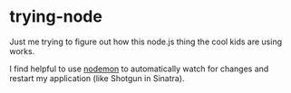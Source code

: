 trying-node
===========

Just me trying to figure out how this node.js thing the cool kids are using works.

I find helpful to use [nodemon](http://nodemon.io/) to automatically watch for changes and restart my application (like Shotgun in Sinatra).
